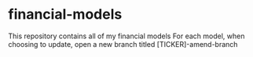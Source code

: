 # financial-models
This repository contains all of my financial models
For each model, when choosing to update, open a new branch titled [TICKER]-amend-branch
